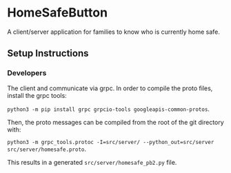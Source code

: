 # HomeSafeButton
A client/server application for families to know who is currently home safe.

## Setup Instructions

### Developers

The client and communicate via grpc. In order to compile the proto files, install the grpc tools:

`python3 -m pip install grpc grpcio-tools googleapis-common-protos`.

Then, the proto messages can be compiled from the root of the git directory with:

`python3 -m grpc_tools.protoc -I=src/server/ --python_out=src/server src/server/homesafe.proto`.

This results in a generated `src/server/homesafe_pb2.py` file.